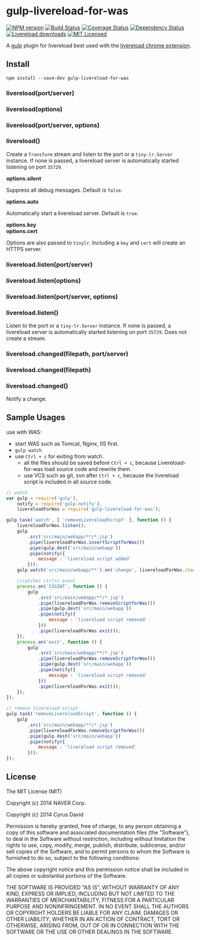 gulp-livereload-for-was
===

[![NPM version][npm-image]][npm-url]
[![Build Status][travis-image]][travis-url]
[![Coverage Status][coveralls-image]][coveralls-url]
[![Dependency Status][depstat-image]][depstat-url]
[![Livereload downloads][npm-download-image]][npm-download-url]
[![MIT Licensed][license-image]](#license)

A [gulp](https://github.com/gulpjs/gulp) plugin for livereload best used with the [livereload chrome extension](https://chrome.google.com/webstore/detail/livereload/jnihajbhpnppcggbcgedagnkighmdlei).

Install
---

```
npm install --save-dev gulp-livereload-for-was
```

### livereload(port/server)
### livereload(options)
### livereload(port/server, options)
### livereload()


Create a `Transform` stream and listen to the port or a `tiny-lr.Server` instance.  If none is passed, a livereload server is automatically started listening on port `35729`.


**options.silent**

Suppress all debug messages. Default is `false`.

**options.auto**

Automatically start a livereload server. Default is `true`.

**options.key**<br>
**options.cert**

Options are also passed to `tinylr`. Including a `key` and `cert` will create an HTTPS server.

### livereload.listen(port/server)
### livereload.listen(options)
### livereload.listen(port/server, options)
### livereload.listen()

Listen to the port or a `tiny-lr.Server` instance.  If none is passed, a livereload server is automatically started listening on port `35729`. Does not create a stream.

### livereload.changed(filepath, port/server)
### livereload.changed(filepath)
### livereload.changed()

Notify a change.

Sample Usages
---

use with WAS:
* start WAS such as Tomcat, Nginx, IIS first.
* ```gulp watch```
* use ```Ctrl + c``` for exiting from watch.
    * all the files should be saved before ```Ctrl + c```, because Livereload-for-was load source code and rewrite them.
    * use VCS such as git, svn after ```Ctrl + c```, because the livereload script is included in all source code.

```javascript
// watch
var gulp = require('gulp'),
    notify = require('gulp-notify'),
    livereloadForWas = require('gulp-livereload-for-was');

gulp.task('watch', [ 'removeLivereloadScript' ], function () {
    livereloadForWas.listen();
    gulp
        .src('src/main/webapp/**/*.jsp')
        .pipe(livereloadForWas.insertScriptforWas())
        .pipe(gulp.dest('src/main/webapp'))
        .pipe(notify({
            message : 'livereload script added'
        }));
    gulp.watch('src/main/webapp/**').on('change', livereloadForWas.changed);

    //catches ctrl+c event
    process.on('SIGINT', function () {
        gulp
            .src('src/main/webapp/**/*.jsp')
            .pipe(livereloadForWas.removeScriptforWas())
            .pipe(gulp.dest('src/main/webapp'))
            .pipe(notify({
                message : 'livereload script removed'
            }))
            .pipe(livereloadForWas.exit());
    });
    process.on('exit', function () {
        gulp
            .src('src/main/webapp/**/*.jsp')
            .pipe(livereloadForWas.removeScriptforWas())
            .pipe(gulp.dest('src/main/webapp'))
            .pipe(notify({
                message : 'livereload script removed'
            }))
            .pipe(livereloadForWas.exit());
    });
});

// remove livereload script
gulp.task('removeLivereloadScript', function () {
    gulp
        .src('src/main/webapp/**/*.jsp')
        .pipe(livereloadForWas.removeScriptforWas())
        .pipe(gulp.dest('src/main/webapp'))
        .pipe(notify({
            message : 'livereload script removed'
        }));
});
```




License
---

The MIT License (MIT)

Copyright (c) 2014 NAVER Corp.

Copyright (c) 2014 Cyrus David

Permission is hereby granted, free of charge, to any person obtaining a copy of this software and associated documentation files (the "Software"), to deal in the Software without restriction, including without limitation the rights to
use, copy, modify, merge, publish, distribute, sublicense, and/or sell copies of the Software, and to permit persons to whom the Software is furnished to do so, subject to the following conditions:

The above copyright notice and this permission notice shall be included in all copies or substantial portions of the Software.

THE SOFTWARE IS PROVIDED "AS IS", WITHOUT WARRANTY OF ANY KIND, EXPRESS OR IMPLIED, INCLUDING BUT NOT LIMITED TO THE WARRANTIES OF MERCHANTABILITY, FITNESS FOR A PARTICULAR PURPOSE AND NONINFRINGEMENT. IN NO EVENT SHALL THE AUTHORS OR
COPYRIGHT HOLDERS BE LIABLE FOR ANY CLAIM, DAMAGES OR OTHER LIABILITY, WHETHER IN AN ACTION OF CONTRACT, TORT OR OTHERWISE, ARISING FROM, OUT OF OR IN CONNECTION WITH THE SOFTWARE OR THE USE OR OTHER DEALINGS IN THE SOFTWARE.



[npm-url]: https://npmjs.org/package/gulp-livereload-for-was
[npm-image]: https://badge.fury.io/js/gulp-livereload-for-was.png

[travis-url]: http://travis-ci.org/iamdenny/gulp-livereload-for-was
[travis-image]: https://secure.travis-ci.org/iamdenny/gulp-livereload-for-was.png?branch=master

[coveralls-url]: https://coveralls.io/r/iamdenny/gulp-livereload-for-was?branch=master
[coveralls-image]: https://img.shields.io/coveralls/iamdenny/gulp-livereload-for-was.svg

[depstat-url]: https://david-dm.org/iamdenny/gulp-livereload-for-was
[depstat-image]: https://david-dm.org/iamdenny/gulp-livereload-for-was.png

[npm-download-url]: https://www.npmjs.org/package/gulp-livereload-for-was
[npm-download-image]: http://img.shields.io/npm/dm/gulp-livereload-for-was.svg?style=flat

[license-image]: http://img.shields.io/badge/license-MIT-blue.svg?style=flat
